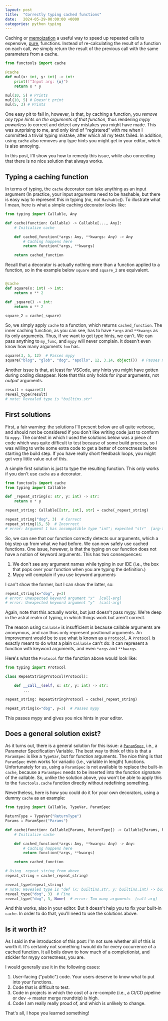 ```yaml
---
layout: post
title:  "Correctly typing cached functions"
date:   2024-05-29-00:00:00 +0000
categories: python typing
---
```


Caching or [memoization](https://en.wikipedia.org/wiki/Memoization) a useful way to speed up repeated calls to expensive, [pure](https://en.wikipedia.org/wiki/Pure_function), functions. Instead of re-calculating the result of a function on each call, we simply return the result of the previous call with the same parameters from a cache.

```python
from functools import cache

@cache
def mul(x: int, y: int) -> int:
    print(f"Input arg: {x}")
    return x * y

mul(10, 5) # Prints 
mul(10, 5) # Doesn't print
mul(5, 3) # Prints
```

One easy pit to fall in, however, is that, by caching a function, you _remove any type hints on the arguments of that function_, thus rendering *mypy powerless* to correct and detect any mistakes you might have made. This was surprising to me, and only kind of "registered" with me when I committed a trivial typing mistake, after which all my tests failed. In addition, using `cache` also removes any type hints you might get in your editor, which is also annoying. 

In this post, I'll show you how to remedy this issue, while also conceding that there is no nice solution that always works.

## Typing a caching function

In terms of typing, the `cache` decorator can take anything as an input argument (In practice, your input arguments need to be hashable, but there is easy way to represent this in typing (no, not `Hashable`)). To illustrate what I mean, here is what a simple caching decorator looks like:

```python
from typing import Callable, Any

def cache(function: Callable) -> Callable[..., Any]:
    # Initialize cache

    def cached_function(*args: Any, **kwargs: Any) -> Any
        # Caching happens here
        return function(*args, **kwargs)

    return cached_function
```

Recall that a decorator is actually nothing more than a function applied to a function, so in the example below `square` and `square_2` are equivalent.

```python

@cache
def square(x: int) -> int:
    return x ** 2

def _square() -> int:
    return x ** 2

square_2 = cache(_square)
```

So, we simply apply `cache` to a function, which returns `cached_function`. The inner caching function, as you can see, has to have `*args` and `**kwargs` as its only arguments. Thus, if we want to get type hints, we can't. We can pass anything to `my_func`, and `mypy` will never complain. It doesn't even know how many arguments `foo` has.

```python
square(3, 5, 12)  # Passes mypy
square("blog", "glob", "dog", "apollo", 12, 3.14, object())  # Passes mypy

```

Another issue is that, at least for VSCode, any hints you might have gotten during coding disappear. Note that this only holds for _input_ arguments, not _output_ arguments.

```python
result = square(3)
reveal_type(result)
# note: Revealed type is "builtins.str"

```

## First solutions

First, a fair warning: the solutions I'll present below are all quite verbose, and should not be considered if you don't like writing code just to conform to `mypy`. The context in which I used the solutions below was a piece of code which was quite difficult to test because of some build process, so I was willing to write some extra code to get a better  of correctness before starting the build step. If you have really short feedback loops, you might get very little value out of this.

A simple first solution is just to type the resulting function. This only works if you don't use `cache` as a decorator.

```python
from functools import cache
from typing import Callable

def _repeat_string(x: str, y: int) -> str:
    return x * y

repeat_string: Callable[[str, int], str] = cache(_repeat_string)

repeat_string("dog", 3)  # Correct
repeat_string(15, 5)  # Incorrect
# error: Argument 1 has incompatible type "int"; expected "str"  [arg-type]

```

So, we can see that our function correctly detects our arguments, which a big step up from what we had before. We can now safely use cached functions. One issue, however, is that the typing on our function does not have a notion of keyword arguments. This has two consequences:

1. We don't see any argument names while typing in our IDE (i.e., the box that pops over your function when you are typing the definition.)
2. Mypy will complain if you use keyword arguments

I can't show the former, but I can show the latter, so:

```python
repeat_string(x="dog", y=3)  
# error: Unexpected keyword argument "x"  [call-arg]
# error: Unexpected keyword argument "y"  [call-arg]

```

Again, note that this actually works, but just doesn't pass mypy. We're deep in the astral realm of typing, in which things work but aren't correct.

The reason using `Callable` is insufficient is because callable arguments are anonymous, and can thus only represent positional arguments. An improvement would be to use what is known as a [`Protocol`](https://docs.python.org/3/library/typing.html#protocols). A `Protocol` is exactly meant to do what a plain `Callable` can't do: it can represent a function with keyword arguments, and even `*args` and `**kwargs`.

Here's what the `Protocol` for the function above would look like:

```python
from typing import Protocol

class RepeatStringProtocol(Protocol):

    def __call__(self, x: str, y: int) -> str:
        ...

repeat_string: RepeatStringProtocol = cache(_repeat_string)

repeat_string(x="dog", y=3)  # Passes mypy

```

This passes mypy and gives you nice hints in your editor. 

## Does a general solution exist?

As it turns out, there is a general solution for this issue: a [`ParamSpec`](https://peps.python.org/pep-0612/), i.e., a Parameter Specification Variable. The best way to think of this is that a `ParamSpec` is like a `TypeVar`, but for function arguments. The nice thing is that `ParamSpec` even works for variadic (i.e., variable in length) functions. Unfortunately for us, using a `ParamSpec` is not available to replace the built-in `cache`, because a `ParamSpec` needs to be inserted into the function signature of the callable. So, unlike the solution above, you won't be able to apply this to the `functools.cache` function directly without redefining something.

Nevertheless, here is how you could do it for your own decorators, using a dummy `cache` as an example:

```python
from typing import Callable, TypeVar, ParamSpec

ReturnType = TypeVar("ReturnType")
Params = ParamSpec("Params")

def cache(function: Callable[Params, ReturnType]) -> Callable[Params, ReturnType]:
    # Initialize cache

    def cached_function(*args: Any, **kwargs: Any) -> Any:
        # Caching happens here
        return function(*args, **kwargs)

    return cached_function

# Using _repeat_string from above
repeat_string = cache(_repeat_string)

reveal_type(repeat_string)
# note: Revealed type is "def (x: builtins.str, y: builtins.int) -> builtins.int"
reveal_type("dog", 3)  # Fine
reveal_type("dog", 3, None)  # error: Too many arguments  [call-arg]

```

And this works, also in your editor. But it doesn't help you to fix your built-in `cache`. In order to do that, you'll need to use the solutions above.

## Is it worth it?

As I said in the introduction of this post: I'm not sure whether all of this is worth it. It's certainly not something I would do for every occurrence of a cached function. It all boils down to how much of a completionist, and stickler for mypy correctness, you are.

I would generally use it in the following cases:

1. User-facing ("public") code. Your users deserve to know what to put into your functions. 
2. Code that is difficult to test.
3. Code in projects in which the cost of a re-compile (i.e., a CI/CD pipeline or dev -> master merge roundtrip) is high.
4. Code I am really really proud of, and which is unlikely to change.

That's all, I hope you learned something!